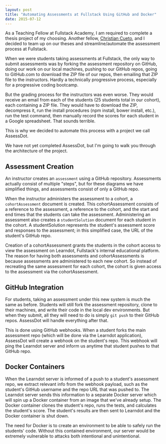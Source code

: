 ```yaml
---
layout: post
title: "Automating Assessments at Fullstack Using GitHub and Docker"
date: 2015-07-12
---
```


As a Teaching Fellow at Fullstack Academy, I am required to complete a thesis
project of my choosing. Another fellow, [Christian
Cueto](https://www.linkedin.com/in/christianmcueto), and I decided to team up
on our theses and streamline/automate the assessment process at Fullstack.

When we were students taking assessments at Fullstack, the only way to submit
assessments was by forking the assessment repository on GitHub, doing our work
on our local machines, pushing to our GitHub repos, going to GitHub.com to
download the ZIP file of our repos, then emailing that ZIP file to the
instructors. Hardly a technically progressive process, especially for a
progressive coding bootcamp.

But the grading process for the instructors was even worse. They would receive
an email from each of the students (25 students total in our cohort), each
containing a ZIP file. They would have to download the ZIP, decompress it, run
the install procedures (npm install, bower install, etc.), run the test
command, then manually record the scores for each student in a Google
spreadsheet. That sounds terrible.

This is why we decided to automate this process with a project we call
AssessDot.

We have not yet completed AssessDot, but I'm going to walk you through the
architecture of the project.

## Assessment Creation

An instructor creates an `assessment` using a GitHub repository. Assessments
actually consist of multiple "steps", but for these diagrams we have simplified
things, and assessments consist of only a GitHub repo.

When the instructor administers the assessment to a cohort, a
`cohortAssessment` document is created. This cohortAssessment consists of a
reference to the assessment, a reference to the cohort, and the start and end
times that the students can take the assessment. Administering an assessment
also creates a `studentSolution` document for each student in the cohort. A
studentSolution represents the student's assessment score and responses to the
assessment; in this simplified case, the URL of the student's GitHub repo.

Creation of a cohortAssessment grants the students in the cohort access to view
the assessment on Learndot, Fullstack's internal educational platform. The
reason for having both assessments and cohortAssessments is because assessments
are administered to each new cohort. So instead of recreating the same
assessment for each cohort, the cohort is given access to the assessment via
the cohortAssessment.

## GitHub Integration

For students, taking an assessment under this new system is much the same as
before. Students will still fork the assessment repository, clone to their
machines, and write their code in the local dev environments. But when they
submit, all they will need to do is simply `git push` to their GitHub repos.
AssessDot will handle everything after that.

This is done using GitHub webhooks. When a student forks the main assessment
repo (which will be done via the Learndot application), AssessDot will create a
webhook on the student's repo. This webhook will ping the Learndot server and
inform us anytime that student pushes to that GitHub repo.

## Docker Containers

When the Learndot server is informed of a push to a student's assessment repo,
we extract relevant info from the webhook payload, such as the student's GitHub
username and the repo URL that was pushed to. The Learndot server sends this
information to a separate Docker server which will spin up a Docker container
from an image that we've already setup. The Docker container clones the
student's repo, runs the tests, and calculates the student's score. The
student's results are then sent to Learndot and the Docker container is shut
down.

The need for Docker is to create an environment to be able to safely run the
students' code. Without this contained environment, our server would be
extremely vulnerable to attacks both intentional and unintentional.
